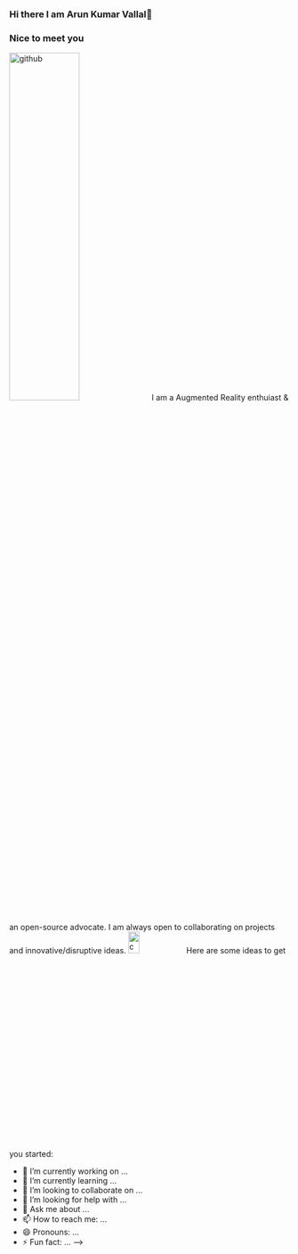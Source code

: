 ### Hi there I am Arun Kumar Vallal👋

### Nice to meet you
<img src="https://media.giphy.com/media/du3J3cXyzhj75IOgvA/giphy.gif" alt="github" width="50%" height="40%">
I am a Augmented Reality enthuiast & an open-source advocate. I am always open to collaborating on projects and innovative/disruptive ideas.

<img src="https://i1.wp.com/slfgchurch.com/wp-content/uploads/2019/08/lets-connect-1.png?ssl=1" alt="connect" width="20%" height="10%">
Here are some ideas to get you started:

- 🔭 I’m currently working on ...
- 🌱 I’m currently learning ...
- 👯 I’m looking to collaborate on ...
- 🤔 I’m looking for help with ...
- 💬 Ask me about ...
- 📫 How to reach me: ...
- 😄 Pronouns: ...
- ⚡ Fun fact: ...
-->
